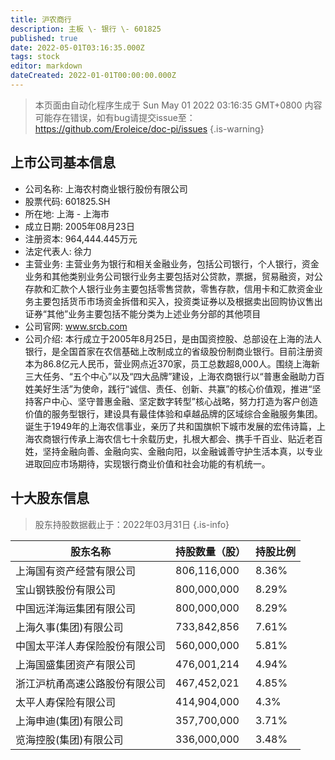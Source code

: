 ```yaml
---
title: 沪农商行
description: 主板 \- 银行 \- 601825
published: true
date: 2022-05-01T03:16:35.000Z
tags: stock
editor: markdown
dateCreated: 2022-01-01T00:00:00.000Z
---
```


> 本页面由自动化程序生成于 Sun May 01 2022 03:16:35 GMT+0800
> 内容可能存在错误，如有bug请提交issue至：https://github.com/Eroleice/doc-pi/issues
{.is-warning}

## 上市公司基本信息
- 公司名称: 上海农村商业银行股份有限公司
- 股票代码: 601825.SH
- 所在地: 上海 - 上海市
- 成立日期: 2005年08月23日
- 注册资本: 964,444.445万元
- 法定代表人: 徐力
- 主营业务: 主营业务为银行和相关金融业务，包括公司银行，个人银行，资金业务和其他类别业务公司银行业务主要包括对公贷款，票据，贸易融资，对公存款和汇款个人银行业务主要包括零售贷款，零售存款，信用卡和汇款资金业务主要包括货币市场资金拆借和买入，投资类证券以及根据卖出回购协议售出证券“其他”业务主要包括不能分类为上述业务分部的其他项目
- 公司官网: www.srcb.com
- 公司介绍: 本行成立于2005年8月25日，是由国资控股、总部设在上海的法人银行，是全国首家在农信基础上改制成立的省级股份制商业银行。目前注册资本为86.8亿元人民币，营业网点近370家，员工总数超8,000人。围绕上海新三大任务、“五个中心”以及“四大品牌”建设，上海农商银行以“普惠金融助力百姓美好生活”为使命，践行“诚信、责任、创新、共赢”的核心价值观，推进“坚持客户中心、坚守普惠金融、坚定数字转型”核心战略，努力打造为客户创造价值的服务型银行，建设具有最佳体验和卓越品牌的区域综合金融服务集团。诞生于1949年的上海农信事业，亲历了共和国旗帜下城市发展的宏伟诗篇，上海农商银行传承上海农信七十余载历史，扎根大都会、携手千百业、贴近老百姓，坚持金融向善、金融向实、金融向阳，以金融诚善守护生活本真，以专业进取回应市场期待，实现银行商业价值和社会功能的有机统一。


## 十大股东信息
> 股东持股数据截止于：2022年03月31日
{.is-info}

| 股东名称 | 持股数量（股） | 持股比例 |
| --- | --- | --- |
| 上海国有资产经营有限公司 | 806,116,000 | 8.36% |
| 宝山钢铁股份有限公司 | 800,000,000 | 8.29% |
| 中国远洋海运集团有限公司 | 800,000,000 | 8.29% |
| 上海久事(集团)有限公司 | 733,842,856 | 7.61% |
| 中国太平洋人寿保险股份有限公司 | 560,000,000 | 5.81% |
| 上海国盛集团资产有限公司 | 476,001,214 | 4.94% |
| 浙江沪杭甬高速公路股份有限公司 | 467,452,021 | 4.85% |
| 太平人寿保险有限公司 | 414,904,000 | 4.3% |
| 上海申迪(集团)有限公司 | 357,700,000 | 3.71% |
| 览海控股(集团)有限公司 | 336,000,000 | 3.48% |




